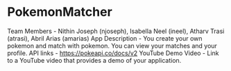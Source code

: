 # PokemonMatcher
Team Members - Nithin Joseph (njoseph), Isabella Neel (ineel), Atharv Trasi (atrasi), Abril Arias (amarias)
App Description - You create your own pokemon and match with pokemon. You can view your matches and your profile. 
API links - https://pokeapi.co/docs/v2 
YouTube Demo Video - Link to a YouTube video that provides a demo of your application.
